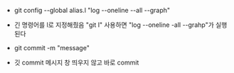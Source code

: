 
- git config --global alias.l "log --oneline --all --graph"
- 긴 명령어를 l로 지정해줬음 "git l" 사용하면 "log --oneline -all --grahp"가 실행된다

- git commit -m "message"
- 깃 commit 메시지 창 띄우지 않고 바로 commit

